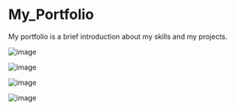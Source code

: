# My_Portfolio
My portfolio is a brief introduction about my skills and my projects.

![image](https://github.com/user-attachments/assets/775e717d-c9d6-4081-9708-8376a48e114c)

![image](https://github.com/user-attachments/assets/dab606b4-5191-434e-84ad-bac7aca137f0)

![image](https://github.com/user-attachments/assets/e375f566-d836-4f54-add6-fa0eed7d00c3)

![image](https://github.com/user-attachments/assets/b851e172-2b01-4dc4-964a-8bcf5a56a605)
